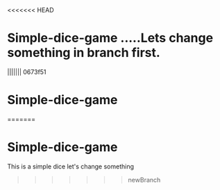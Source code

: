 <<<<<<< HEAD
# Simple-dice-game .....Lets change something in branch first.
||||||| 0673f51
# Simple-dice-game
=======
# Simple-dice-game

This is a simple dice let's change something
>>>>>>> newBranch
